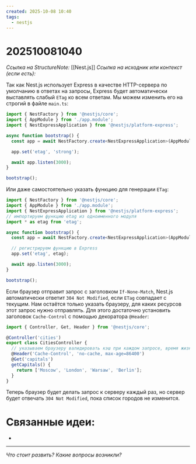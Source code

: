 ```yaml
---
created: 2025-10-08 10:40
tags:
  - nestjs
---
```

# 202510081040
*Ссылка на StructureNote:* [[Nest.js]]
*Ссылка на исходник или контекст (если есть):* 

Так как Nest.js использует Express в качестве HTTP-сервера по умолчанию в ответах на запросы, Express будет автоматически выставлять слабый `ETag` ко всем ответам. Мы можем изменить его на строгий в файле `main.ts`:

```ts
import { NestFactory } from '@nestjs/core';
import { AppModule } from './app.module';
import { NestExpressApplication } from '@nestjs/platform-express';

async function bootstrap() {
  const app = await NestFactory.create<NestExpressApplication>(AppModule);

  app.set('etag', 'strong');

  await app.listen(3000);
}

bootstrap();
```
Или даже самостоятельно указать функцию для генерации `ETag`:
```ts
import { NestFactory } from '@nestjs/core';
import { AppModule } from './app.module';
import { NestExpressApplication } from '@nestjs/platform-express';
// импортируем функцию etag из одноименного модуля
import * as etag from 'etag';

async function bootstrap() {
  const app = await NestFactory.create<NestExpressApplication>(AppModule);

  // регистрируем функцию в Express
  app.set('etag', etag);

  await app.listen(3000);
}

bootstrap();
```
Если браузер отправит запрос с заголовком `If-None-Match`, Nest.js автоматически ответит `304 Not Modified`, если `ETag` совпадает с текущим. Нам остаётся только указать браузеру, для каких ресурсов этот запрос нужно отправлять. Для этого достаточно установить заголовок `Cache-Control` с помощью декоратора `@Header`:
```ts
import { Controller, Get, Header } from '@nestjs/core';

@Controller('cities')
export class CitiesController {
  // указываем браузеру валидировать кэш при каждом запросе, время жизни — 1 день
  @Header('Cache-Control', 'no-cache, max-age=86400')
  @Get('capitals')
  getCapitals() {
    return ['Moscow', 'London', 'Warsaw', 'Berlin'];
  }
}
```
Теперь браузер будет делать запрос к серверу каждый раз, но сервер будет отвечать `304 Not Modified`, пока список городов не изменится.

# Связанные идеи:
* 
---

*Что стоит развить? Какие вопросы возникли?*